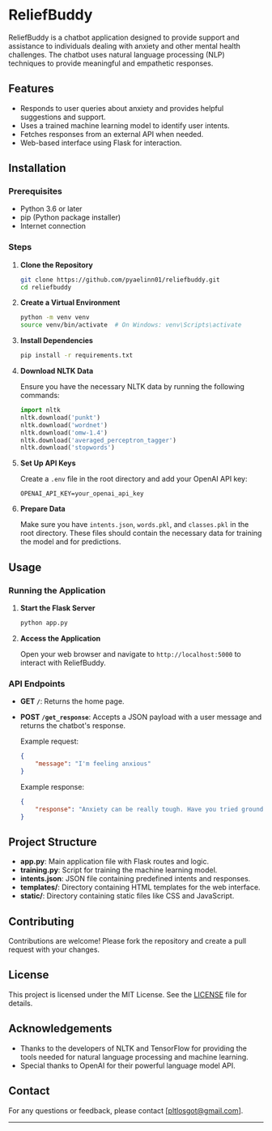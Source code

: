 # ReliefBuddy

ReliefBuddy is a chatbot application designed to provide support and assistance to individuals dealing with anxiety and other mental health challenges. The chatbot uses natural language processing (NLP) techniques to provide meaningful and empathetic responses.

## Features

- Responds to user queries about anxiety and provides helpful suggestions and support.
- Uses a trained machine learning model to identify user intents.
- Fetches responses from an external API when needed.
- Web-based interface using Flask for interaction.

## Installation

### Prerequisites

- Python 3.6 or later
- pip (Python package installer)
- Internet connection 

### Steps

1. **Clone the Repository**

    ```bash
    git clone https://github.com/pyaelinn01/reliefbuddy.git
    cd reliefbuddy
    ```

2. **Create a Virtual Environment**

    ```bash
    python -m venv venv
    source venv/bin/activate  # On Windows: venv\Scripts\activate
    ```

3. **Install Dependencies**

    ```bash
    pip install -r requirements.txt
    ```

4. **Download NLTK Data**

    Ensure you have the necessary NLTK data by running the following commands:

    ```python
    import nltk
    nltk.download('punkt')
    nltk.download('wordnet')
    nltk.download('omw-1.4')
    nltk.download('averaged_perceptron_tagger')
    nltk.download('stopwords')
    ```

5. **Set Up API Keys**

    Create a `.env` file in the root directory and add your OpenAI API key:

    ```plaintext
    OPENAI_API_KEY=your_openai_api_key
    ```

6. **Prepare Data**

    Make sure you have `intents.json`, `words.pkl`, and `classes.pkl` in the root directory. These files should contain the necessary data for training the model and for predictions.

## Usage

### Running the Application

1. **Start the Flask Server**

    ```bash
    python app.py
    ```

2. **Access the Application**

    Open your web browser and navigate to `http://localhost:5000` to interact with ReliefBuddy.

### API Endpoints

- **GET `/`**: Returns the home page.
- **POST `/get_response`**: Accepts a JSON payload with a user message and returns the chatbot's response.

    Example request:

    ```json
    {
        "message": "I'm feeling anxious"
    }
    ```

    Example response:

    ```json
    {
        "response": "Anxiety can be really tough. Have you tried grounding techniques, like focusing on your senses?"
    }
    ```

## Project Structure

- **app.py**: Main application file with Flask routes and logic.
- **training.py**: Script for training the machine learning model.
- **intents.json**: JSON file containing predefined intents and responses.
- **templates/**: Directory containing HTML templates for the web interface.
- **static/**: Directory containing static files like CSS and JavaScript.

## Contributing

Contributions are welcome! Please fork the repository and create a pull request with your changes.

## License

This project is licensed under the MIT License. See the [LICENSE](LICENSE) file for details.

## Acknowledgements

- Thanks to the developers of NLTK and TensorFlow for providing the tools needed for natural language processing and machine learning.
- Special thanks to OpenAI for their powerful language model API.

## Contact

For any questions or feedback, please contact [pltlosgot@gmail.com].

---
